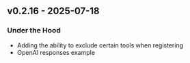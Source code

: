 ## v0.2.16 - 2025-07-18
### Under the Hood
* Adding the ability to exclude certain tools when registering
* OpenAI responses example
